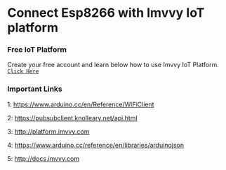 # Connect Esp8266 with Imvvy IoT platform 
### Free IoT Platform

Create your free account and learn below how to use Imvvy IoT Platform.<a href="https://platform.imvvy.com/register" target="_blank"> `Click Here` </a>


### Important Links
1: https://www.arduino.cc/en/Reference/WiFiClient <br>

2: https://pubsubclient.knolleary.net/api.html

3: http://platform.imvvy.com

4: https://www.arduino.cc/reference/en/libraries/arduinojson

5: http://docs.imvvy.com

